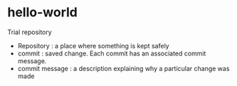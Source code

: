 # hello-world
Trial repository
* Repository : a place where something is kept safely
* commit : saved change. Each commit has an associated commit message.
* commit message : a description explaining why a particular change was made
